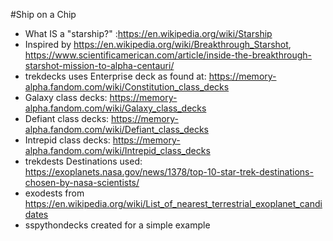 #Ship on a Chip
* What IS a "starship?" :https://en.wikipedia.org/wiki/Starship
* Inspired by https://en.wikipedia.org/wiki/Breakthrough_Starshot, https://www.scientificamerican.com/article/inside-the-breakthrough-starshot-mission-to-alpha-centauri/
* trekdecks uses Enterprise deck as found at: https://memory-alpha.fandom.com/wiki/Constitution_class_decks
* Galaxy class decks: https://memory-alpha.fandom.com/wiki/Galaxy_class_decks
* Defiant class decks: https://memory-alpha.fandom.com/wiki/Defiant_class_decks
* Intrepid class decks: https://memory-alpha.fandom.com/wiki/Intrepid_class_decks
* trekdests Destinations used: https://exoplanets.nasa.gov/news/1378/top-10-star-trek-destinations-chosen-by-nasa-scientists/
* exodests from https://en.wikipedia.org/wiki/List_of_nearest_terrestrial_exoplanet_candidates
* sspythondecks created for a simple example



